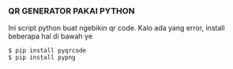 ### QR GENERATOR PAKAI PYTHON
Ini script python buat ngebikin qr code. Kalo ada yang error, install beberapa hal di bawah ye

```
$ pip install pyqrcode
$ pip install pypng
```
